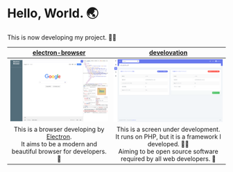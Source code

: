# Hello, World. 🌏

This is now developing my project. 👨‍💻

|[electron-browser](https://github.com/huuyafwww/electron-browser)|[develovation](https://github.com/huuyafwww/develovation-project)|
|:---:|:---:|
|<img width="300px" src="https://raw.githubusercontent.com/huuyafwww/huuyafwww/master/electron-browser.png" >|<img width="300px" src="https://raw.githubusercontent.com/huuyafwww/huuyafwww/master/develovation.png">|
|This is a browser developing by [Electron](https://www.electronjs.org/). <br> It aims to be a modern and beautiful browser for developers. 🙌|This is a screen under development.<br>It runs on PHP, but it is a framework I developed. 👨‍💻<br>Aiming to be open source software required by all web developers. 🤝|
